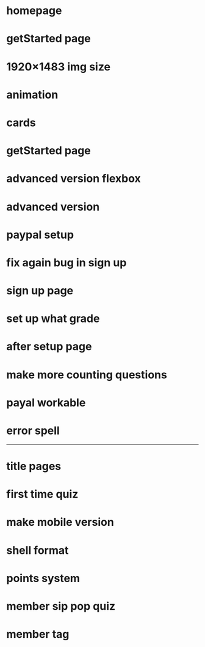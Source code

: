 # homepage

# getStarted page

# 1920×1483 img size

# animation

# cards

# getStarted page

# advanced version flexbox

# advanced version

# paypal setup

# fix again bug in sign up

# sign up page

# set up what grade

# after setup page

# make more counting questions

# payal workable

# error spell

---

# title pages

# first time quiz

# make mobile version

# shell format

# points system

# member sip pop quiz

# member tag
